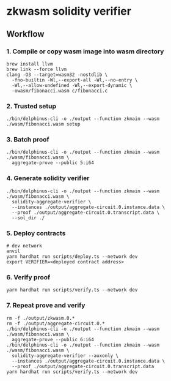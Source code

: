 zkwasm solidity verifier
========================

## Workflow

### 1. Compile or copy wasm image into wasm directory

```
brew install llvm
brew link --force llvm
clang -O3 --target=wasm32 -nostdlib \
  -fno-builtin -Wl,--export-all -Wl,--no-entry \
  -Wl,--allow-undefined -Wl,--export-dynamic \
  -owasm/fibonacci.wasm c/fibonacci.c
```

### 2. Trusted setup

```
./bin/delphinus-cli -o ./output --function zkmain --wasm ./wasm/fibonacci.wasm setup
```

### 3. Batch proof

```
./bin/delphinus-cli -o ./output --function zkmain --wasm ./wasm/fibonacci.wasm \
  aggregate-prove --public 5:i64
```

### 4. Generate solidity verifier

```
./bin/delphinus-cli -o ./output --function zkmain --wasm ./wasm/fibonacci.wasm \
  solidity-aggregate-verifier \
  --instances ./output/aggregate-circuit.0.instance.data \
  --proof ./output/aggregate-circuit.0.transcript.data \
  --sol_dir ./
```

### 5. Deploy contracts

```
# dev network
anvil
yarn hardhat run scripts/deploy.ts --network dev
export VERIFIER=<deployed contract address>
```

### 6. Verify proof

```
yarn hardhat run scripts/verify.ts --network dev
```

### 7. Repeat prove and verify

```
rm -f ./output/zkwasm.0.*
rm -f ./output/aggregate-circuit.0.*
./bin/delphinus-cli -o ./output --function zkmain --wasm ./wasm/fibonacci.wasm \
  aggregate-prove --public 6:i64
./bin/delphinus-cli -o ./output --function zkmain --wasm ./wasm/fibonacci.wasm \
  solidity-aggregate-verifier --auxonly \
  --instances ./output/aggregate-circuit.0.instance.data \
  --proof ./output/aggregate-circuit.0.transcript.data
yarn hardhat run scripts/verify.ts --network dev
```

